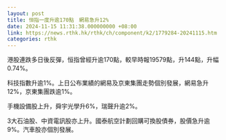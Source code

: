 ```yaml
---
layout: post
title: 恒指一度升逾170點　網易急升12%
date: 2024-11-15 11:31:38.000000000 +08:00
link: https://news.rthk.hk/rthk/ch/component/k2/1779284-20241115.htm
categories: rthk
---
```


港股連跌多日後反彈，恒指曾經升逾170點，較早時報19579點，升144點，升幅0.74%。

科技指數升逾1%。上日公布業績的網易及京東集團走勢個別發展，網易急升12%，京東集團跌逾1%。

手機設備股上升，舜宇光學升6%，瑞聲升逾2%。

3大石油股、中資電訊股亦上升。國泰航空計劃回購可換股債券，股價急升逾9%。汽車股亦個別發展。
